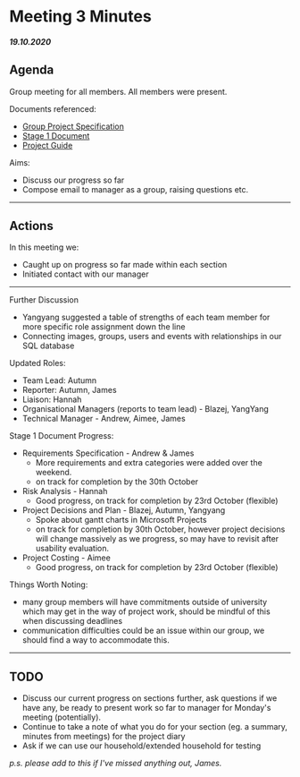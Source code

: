 Meeting 3 Minutes
===============

##### 19.10.2020

Agenda
------

Group meeting for all members. All members were present.

Documents referenced:
  - [Group Project Specification](http://www2.macs.hw.ac.uk/~jl107/docs/group-project-spec.pdf)
  - [Stage 1 Document](https://tinyurl.com/y58fbnqg)
  - [Project Guide](https://tinyurl.com/yydeex3r)

Aims:
  - Discuss our progress so far
  - Compose email to manager as a group, raising questions etc.

---------------

Actions
-------

In this meeting we:
  - Caught up on progress so far made within each section
  - Initiated contact with our manager
--- 

Further Discussion
  - Yangyang suggested a table of strengths of each team member for more specific role assignment down the line
  - Connecting images, groups, users and events with relationships in our SQL database

Updated Roles:
  - Team Lead: Autumn
  - Reporter: Autumn, James
  - Liaison: Hannah
  - Organisational Managers (reports to team lead) - Blazej, YangYang
  - Technical Manager - Andrew, Aimee, James

Stage 1 Document Progress:
  - Requirements Specification - Andrew & James
    - More requirements and extra categories were added over the weekend.
    - on track for completion by the 30th October
  - Risk Analysis - Hannah
    - Good progress, on track for completion by 23rd October (flexible)
  - Project Decisions and Plan  - Blazej, Autumn, Yangyang
    - Spoke about gantt charts in Microsoft Projects
    - on track for completion by 30th October, however project decisions will change massively as we progress, so may have to revisit after usability evaluation.
  - Project Costing - Aimee
    - Good progress, on track for completion by 23rd October (flexible)

Things Worth Noting:
  - many group members will have commitments outside of university which may get in the way of project work, should be mindful of this when discussing deadlines
  - communication difficulties could be an issue within our group, we should find a way to accommodate this.

---------------

TODO
----

- Discuss our current progress on sections further, ask questions if we have any, be ready to present work so far to manager for Monday's meeting (potentially).
- Continue to take a note of what you do for your section (eg. a summary, minutes from meetings) for the project diary
- Ask if we can use our household/extended household for testing


_p.s. please add to this if I've missed anything out, James._
